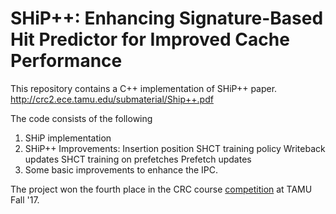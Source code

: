 # SHiP++: Enhancing Signature-Based Hit Predictor for Improved Cache Performance

This repository contains a C++ implementation of SHiP++ paper.
http://crc2.ece.tamu.edu/submaterial/Ship++.pdf

The code consists of the following
1. SHiP implementation
2. SHiP++ Improvements: 
      Insertion position
      SHCT training policy
      Writeback updates
      SHCT training on prefetches
      Prefetch updates
3. Some basic improvements to enhance the IPC.


The project won the fourth place in the CRC course [competition](http://faculty.cse.tamu.edu/djimenez/614/winner2.html) at TAMU Fall '17.
